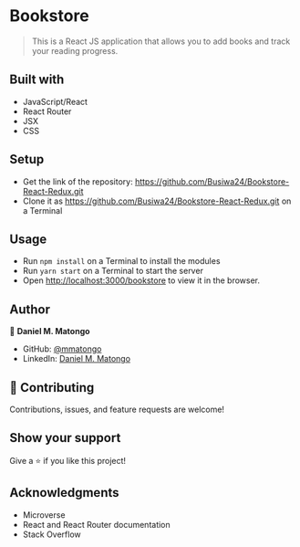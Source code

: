 # Bookstore

> This is a React JS application that allows you to add books and track your reading progress.


## Built with

- JavaScript/React
- React Router
- JSX
- CSS

## Setup

- Get the link of the repository:  https://github.com/Busiwa24/Bookstore-React-Redux.git
- Clone it as https://github.com/Busiwa24/Bookstore-React-Redux.git on a Terminal

## Usage

- Run `npm install` on a Terminal to install the modules
- Run `yarn start` on a Terminal to start the server 
- Open [http://localhost:3000/bookstore](http://localhost:3000/bookstore) to view it in the browser.

## Author

👤 **Daniel M. Matongo**

- GitHub: [@mmatongo](https://github.com/mmatongo)
- LinkedIn: [Daniel M. Matongo](https://linkedin.com/in/mmatongo)

## 🤝 Contributing

Contributions, issues, and feature requests are welcome!

## Show your support

Give a ⭐️ if you like this project!

## Acknowledgments

- Microverse
- React and React Router documentation
- Stack Overflow